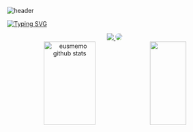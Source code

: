 <!-- 🎨capsule-render / 🌐WEBSITE: https://github.com/kyechan99/capsule-render-->
![header](https://capsule-render.vercel.app/api?type=waving&color=119C1C&height=120&section=header)

<!-- ⌨readme-typing-svg / 🌐WEBSITE: https://github.com/DenverCoder1/readme-typing-svg-->
[![Typing SVG](https://readme-typing-svg.herokuapp.com?font=Fira+Code&duration=1800&pause=200&color=1FF773&multiline=true&repeat=false&random=false&width=600&height=180&lines=Hello%2C+my+name+is+Guilherme+Mendes;%F0%9F%93%8CS%C3%A3o+Jo%C3%A3o+da+Boa+Vista+-+SP%2C+Brazil;%E2%96%AA+26+years+old;%F0%9F%8E%93Computer+Engineer;%F0%9F%92%BCBusiness+Intelligence)](https://git.io/typing-svg)

<div align="center"> 
  <!--📷INSTAGRAM-->
  <a href="https://www.instagram.com/gui.a.mendes/" target="_blank"><img src="https://img.shields.io/badge/-Instagram-%23E4405F?style=for-the-badge&logo=instagram&logoColor=white"</a>
  <!--💻LINKEDIN-->
  <a href="https://www.linkedin.com/in/guilherme-mendes-3a1ab6199/" target="_blank"><img src="https://img.shields.io/badge/-LinkedIn-%230077B5?style=for-the-badge&logo=linkedin&logoColor=white" style="border-radius: 30px" target="_blank"></a> 
 </div>
  
<div align="center">  
  <!--📊STATSGRAPH / 🌐WEBSITE: https://github.com/anuraghazra/github-readme-stats -->
  <img width="49%" height="195px" src="https://github-readme-stats.vercel.app/api?username=eusmemo&show_icons=true&count_private=true&hide_border=true&title_color=25f833&icon_color=15741c&text_color=c9d1d9&bg_color=0d1117" alt="eusmemo github stats" /> 
 
  <!--📙LANGUAGES / 🌐WEBSITE: https://github.com/anuraghazra/github-readme-stats -->
  <img width="41%" height="195px" src="https://github-readme-stats.vercel.app/api/top-langs/?username=eusmemo&layout=compact&hide_border=true&title_color=25f833&text_color=c9d1d9&bg_color=0d1117" />
</div>
